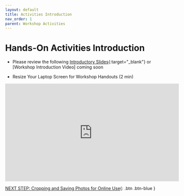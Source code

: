 ```yaml
---
layout: default
title: Activities Introduction
nav_order: 1
parent: Workshop Activities
---
```

# Hands-On Activities Introduction

- Please review the following [Introductory Slides](https://docs.google.com/presentation/d/1ZoUb-TNkGb1rj9zD-Zam5qyU6fL9d2s_C1UY3aECfKk/edit#slide=id.p){:target="_blank"} or [Workshop Introduction Video] coming soon

- Resize Your Laptop Screen for Workshop Handouts (2 min)<br>
<iframe width="560" height="315" src="https://www.youtube.com/embed/Igk5hZUfzN0" title="YouTube video player" frameborder="0" allow="accelerometer; autoplay; clipboard-write; encrypted-media; gyroscope; picture-in-picture" allowfullscreen></iframe>

[NEXT STEP: Cropping and Saving Photos for Online Use](cropping-saving.html){: .btn .btn-blue }
